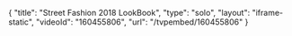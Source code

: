 {
    "title": "Street Fashion 2018 LookBook",
    "type": "solo",
    "layout": "iframe-static",
    "videoId": "160455806",
    "url": "\/tvpembed\/160455806"
}